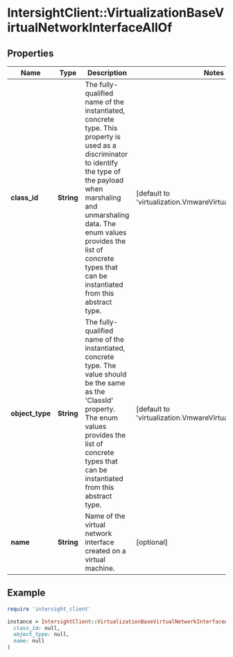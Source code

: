 # IntersightClient::VirtualizationBaseVirtualNetworkInterfaceAllOf

## Properties

| Name | Type | Description | Notes |
| ---- | ---- | ----------- | ----- |
| **class_id** | **String** | The fully-qualified name of the instantiated, concrete type. This property is used as a discriminator to identify the type of the payload when marshaling and unmarshaling data. The enum values provides the list of concrete types that can be instantiated from this abstract type. | [default to &#39;virtualization.VmwareVirtualNetworkInterface&#39;] |
| **object_type** | **String** | The fully-qualified name of the instantiated, concrete type. The value should be the same as the &#39;ClassId&#39; property. The enum values provides the list of concrete types that can be instantiated from this abstract type. | [default to &#39;virtualization.VmwareVirtualNetworkInterface&#39;] |
| **name** | **String** | Name of the virtual network interface created on a virtual machine. | [optional] |

## Example

```ruby
require 'intersight_client'

instance = IntersightClient::VirtualizationBaseVirtualNetworkInterfaceAllOf.new(
  class_id: null,
  object_type: null,
  name: null
)
```

